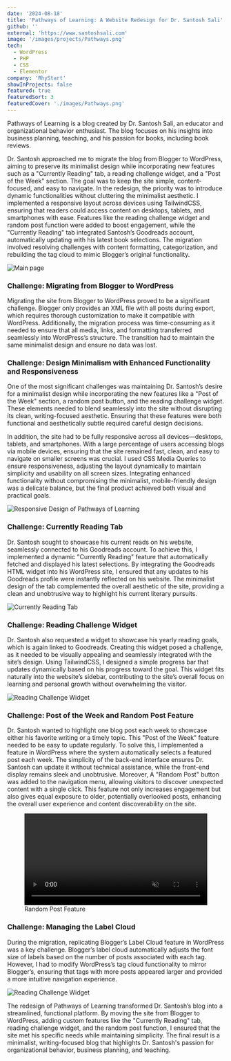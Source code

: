 ```yaml
---
date: '2024-08-18'
title: 'Pathways of Learning: A Website Redesign for Dr. Santosh Sali'
github: ''
external: 'https://www.santoshsali.com'
image: '/images/projects/Pathways.png'
tech:
  - WordPress
  - PHP
  - CSS
  - Elementor
company: 'RhyStart'
showInProjects: false
featured: true
featuredSort: 3
featuredCover: './images/Pathways.png'
---
```


Pathways of Learning is a blog created by Dr. Santosh Sali, an educator and organizational behavior enthusiast. The blog focuses on his insights into business planning, teaching, and his passion for books, including book reviews. 

Dr. Santosh approached me to migrate the blog from Blogger to WordPress, aiming to preserve its minimalist design while incorporating new features such as a "Currently Reading" tab, a reading challenge widget, and a "Post of the Week" section. The goal was to keep the site simple, content-focused, and easy to navigate. In the redesign, the priority was to introduce dynamic functionalities without cluttering the minimalist aesthetic. I implemented a responsive layout across devices using TailwindCSS, ensuring that readers could access content on desktops, tablets, and smartphones with ease. Features like the reading challenge widget and random post function were added to boost engagement, while the "Currently Reading" tab integrated Santosh’s Goodreads account, automatically updating with his latest book selections. The migration involved resolving challenges with content formatting, categorization, and rebuilding the tag cloud to mimic Blogger’s original functionality.

![Main page](/images/projects/Pathways1.png)

### Challenge: Migrating from Blogger to WordPress

Migrating the site from Blogger to WordPress proved to be a significant challenge. Blogger only provides an XML file with all posts during export, which requires thorough customization to make it compatible with WordPress. Additionally, the migration process was time-consuming as it needed to ensure that all media, links, and formatting transferred seamlessly into WordPress’s structure. The transition had to maintain the same minimalist design and ensure no data was lost.

### Challenge: Design Minimalism with Enhanced Functionality and Responsiveness

One of the most significant challenges was maintaining Dr. Santosh’s desire for a minimalist design while incorporating the new features like a "Post of the Week" section, a random post button, and the reading challenge widget. These elements needed to blend seamlessly into the site without disrupting its clean, writing-focused aesthetic. Ensuring that these features were both functional and aesthetically subtle required careful design decisions.

In addition, the site had to be fully responsive across all devices—desktops, tablets, and smartphones. With a large percentage of users accessing blogs via mobile devices, ensuring that the site remained fast, clean, and easy to navigate on smaller screens was crucial. I used CSS Media Queries to ensure responsiveness, adjusting the layout dynamically to maintain simplicity and usability on all screen sizes. Integrating enhanced functionality without compromising the minimalist, mobile-friendly design was a delicate balance, but the final product achieved both visual and practical goals.

![Responsive Design of Pathways of Learning](/images/projects/Pathways4.png)

### Challenge: Currently Reading Tab

Dr. Santosh sought to showcase his current reads on his website, seamlessly connected to his Goodreads account. To achieve this, I implemented a dynamic "Currently Reading" feature that automatically fetched and displayed his latest selections. By integrating the Goodreads HTML widget into his WordPress site, I ensured that any updates to his Goodreads profile were instantly reflected on his website. The minimalist design of the tab complemented the overall aesthetic of the site, providing a clean and unobtrusive way to highlight his current literary pursuits.

![Currently Reading Tab](/images/projects/Pathways5.png)

### Challenge: Reading Challenge Widget

Dr. Santosh also requested a widget to showcase his yearly reading goals, which is again linked to Goodreads. Creating this widget posed a challenge, as it needed to be visually appealing and seamlessly integrated with the site’s design. Using TailwindCSS, I designed a simple progress bar that updates dynamically based on his progress toward the goal. This widget fits naturally into the website’s sidebar, contributing to the site’s overall focus on learning and personal growth without overwhelming the visitor.

![Reading Challenge Widget](/images/projects/Pathways2.png)

### Challenge: Post of the Week and Random Post Feature

Dr. Santosh wanted to highlight one blog post each week to showcase either his favorite writing or a timely topic. This "Post of the Week" feature needed to be easy to update regularly. To solve this, I implemented a feature in WordPress where the system automatically selects a featured post each week. The simplicity of the back-end interface ensures Dr. Santosh can update it without technical assistance, while the front-end display remains sleek and unobtrusive. Moreover, A "Random Post" button was added to the navigation menu, allowing visitors to discover unexpected content with a single click. This feature not only increases engagement but also gives equal exposure to older, potentially overlooked posts, enhancing the overall user experience and content discoverability on the site.

<figure>
  <video width="100%" height="auto" autoplay loop muted playsinline>
    <source src="https://i.gyazo.com/272c918bb1f74d8ea9a9e402ad43b5dd.mp4" type="video/mp4">
    Your browser does not support the video tag.
  </video>
  <figcaption>Random Post Feature</figcaption>
</figure>

### Challenge: Managing the Label Cloud

During the migration, replicating Blogger’s Label Cloud feature in WordPress was a key challenge. Blogger’s label cloud automatically adjusts the font size of labels based on the number of posts associated with each tag. However, I had to modify WordPress’s tag cloud functionality to mirror Blogger’s, ensuring that tags with more posts appeared larger and provided a more intuitive navigation experience.

![Reading Challenge Widget](/images/projects/Pathways3.png)

The redesign of Pathways of Learning transformed Dr. Santosh’s blog into a streamlined, functional platform. By moving the site from Blogger to WordPress, adding custom features like the "Currently Reading" tab, reading challenge widget, and the random post function, I ensured that the site met his specific needs while maintaining simplicity. The final result is a minimalist, writing-focused blog that highlights Dr. Santosh's passion for organizational behavior, business planning, and teaching.
